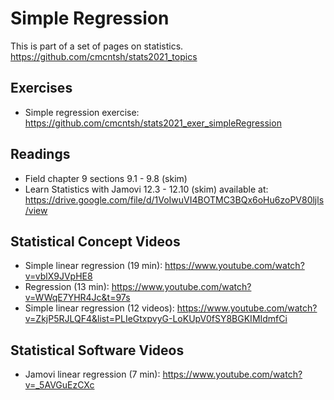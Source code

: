# Simple Regression

This is part of a set of pages on statistics. https://github.com/cmcntsh/stats2021_topics

## Exercises

* Simple regression exercise: https://github.com/cmcntsh/stats2021_exer_simpleRegression

## Readings

* Field chapter 9 sections 9.1 - 9.8 (skim)
* Learn Statistics with Jamovi 12.3 - 12.10 (skim) available at: https://drive.google.com/file/d/1VoIwuVI4BOTMC3BQx6oHu6zoPV80ljls/view

## Statistical Concept Videos

* Simple linear regression (19 min): https://www.youtube.com/watch?v=vblX9JVpHE8
* Regression (13 min): https://www.youtube.com/watch?v=WWqE7YHR4Jc&t=97s
* Simple linear regression (12 videos): https://www.youtube.com/watch?v=ZkjP5RJLQF4&list=PLIeGtxpvyG-LoKUpV0fSY8BGKIMIdmfCi

## Statistical Software Videos

* Jamovi linear regression (7 min): https://www.youtube.com/watch?v=_5AVGuEzCXc
